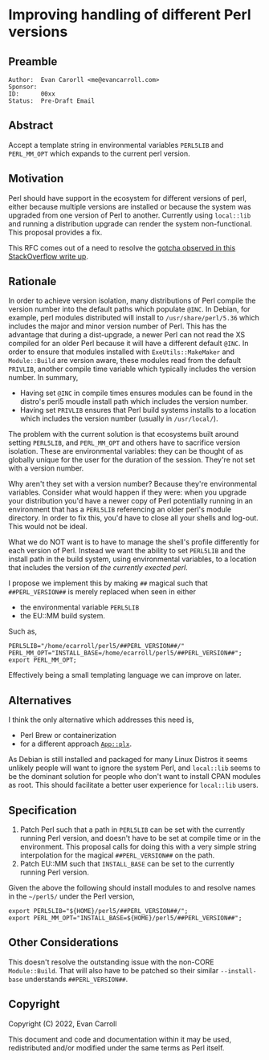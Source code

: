 # Improving handling of different Perl versions

## Preamble

    Author:  Evan Carorll <me@evancarroll.com>
    Sponsor:
    ID:      00xx
    Status:  Pre-Draft Email

## Abstract

Accept a template string in environmental variables `PERL5LIB` and
`PERL_MM_OPT` which expands to the current perl version.

## Motivation

Perl should have support in the ecosystem for different versions of perl,
either because multiple versions are installed or because the system was
upgraded from one version of Perl to another. Currently using `local::lib` and
running a distribution upgrade can render the system non-functional. This
proposal provides a fix.

This RFC comes out of a need to resolve the [gotcha observed in this
StackOverflow write up](https://stackoverflow.com/q/74721452/124486).

## Rationale

In order to achieve version isolation, many distributions of Perl compile the
version number into the default paths which populate `@INC`. In Debian, for
example, perl modules distributed will install to `/usr/share/perl/5.36` which
includes the major and minor version number of Perl. This has the advantage
that during a dist-upgrade, a newer Perl can not read the XS compiled for an
older Perl because it will have a different default `@INC`. In order to ensure
that modules installed with `ExeUtils::MakeMaker` and `Module::Build` are
version aware, these modules read from the default `PRIVLIB`, another compile
time variable which typically includes the version number. In summary,

* Having set `@INC` in compile times ensures modules can be found in the
	distro's perl5 moudle install path which includes the version number.
* Having set `PRIVLIB` ensures that Perl build systems installs to a location
	which includes the version number (usually in `/usr/local/`).

The problem with the current solution is that ecosystems built around setting
`PERL5LIB`, and `PERL_MM_OPT` and others have to sacrifice version isolation.
These are environmental variables: they can be thought of as globally unique
for the user for the duration of the session. They're not set with a version
number.

Why aren't they set with a version number? Because they're environmental
variables. Consider what would happen if they were: when you upgrade your
distribution you'd have a newer copy of Perl potentially running in an
environment that has a `PERL5LIB` referencing an older perl's module directory.
In order to fix this, you'd have to close all your shells and log-out.  This
would not be ideal.

What we do NOT want is to have to manage the shell's profile
differently for each version of Perl. Instead we want the ability to set
`PERL5LIB` and the install path in the build system, using environmental
variables, to a location that includes the version of _the currently exected
perl_.

I propose we implement this by making `##` magical such that `##PERL_VERSION##`
is merely replaced when seen in either

* the environmental variable `PERL5LIB`
* the EU::MM build system.

Such as,

```
PERL5LIB="/home/ecarroll/perl5/##PERL_VERSION##/"
PERL_MM_OPT="INSTALL_BASE=/home/ecarroll/perl5/##PERL_VERSION##"; export PERL_MM_OPT;
```

Effectively being a small templating language we can improve on later.

## Alternatives

I think the only alternative which addresses this need is,

* Perl Brew or containerization
* for a different approach [`App::plx`](https://metacpan.org/pod/App::plx).

As Debian is still installed and packaged for many Linux Distros it seems
unlikely people will want to ignore the system Perl, and `local::lib` seems to
be the dominant solution for people who don't want to install CPAN modules as
root. This should facilitate a better user experience for `local::lib`
users.

## Specification

1. Patch Perl such that a path in `PERL5LIB` can be set with the currently
	 running Perl version, and doesn't have to be set at compile time or in the
	 environment. This proposal calls for doing this with a very simple string
	 interpolation for the magical `##PERL_VERSION##` on the path.
2. Patch EU::MM such that `INSTALL_BASE` can be set to the currently running
	 Perl version.

Given the above the following should install modules to and resolve names in
the `~/perl5/` under the Perl version,


```shell
export PERL5LIB="${HOME}/perl5/##PERL_VERSION##/";
export PERL_MM_OPT="INSTALL_BASE=${HOME}/perl5/##PERL_VERSION##";
```

## Other Considerations

This doesn't resolve the outstanding issue with the non-CORE `Module::Build`.
That will also have to be patched so their similar `--install-base` understands
`##PERL_VERSION##`.

## Copyright

Copyright (C) 2022, Evan Carroll

This document and code and documentation within it may be used, redistributed and/or modified under the same terms as Perl itself.
